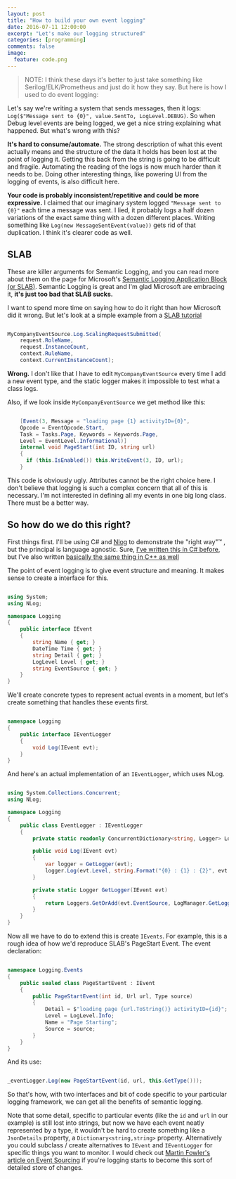 ```yaml
---
layout: post
title: "How to build your own event logging"
date: 2016-07-11 12:00:00
excerpt: "Let's make our logging structured"
categories: [programming]
comments: false
image:
  feature: code.png
---
```


> NOTE: I think these days it's better to just take something like Serilog/ELK/Prometheus and just do it how they say. But here is how I used to do event logging:

Let's say we're writing a system that sends messages, then it logs: `Log($"Message sent to {0}", value.SentTo, LogLevel.DEBUG)`. So when Debug level events are being logged, we get a nice string explaining what happened. But what's wrong with this?

**It's hard to consume/automate.** The strong description of what this event actually means and the  structure of the data it holds has been lost at the point of logging it. Getting this back from the string is going to be difficult and fragile. Automating the reading of the logs is now much harder than it needs to be. Doing other interesting things, like powering UI from the logging of events, is also difficult here.

**Your code is probably inconsistent/repetitive and could be more expressive.** I claimed that our imaginary system logged `"Message sent to {0}"` each time a message was sent. I lied, it probably logs a half dozen variations of the exact same thing with a dozen different places. Writing something like `Log(new MessageSentEvent(value))` gets rid of that duplication. I think it's clearer code as well.

## SLAB ##

These are killer arguments for Semantic Logging, and you can read more about them on the page for Microsoft's [Semantic Logging Application Block (or SLAB)](https://msdn.microsoft.com/en-us/library/dn775014(v=pandp.20).aspx). Semantic Logging is great and I'm glad Microsoft are embracing it, **it's just too bad that SLAB sucks.**

I want to spend more time on saying how to do it right than how Microsoft did it wrong. But let's look at a simple example from a [SLAB tutorial](https://msdn.microsoft.com/en-us/library/dn440729(v=pandp.60).aspx)

```csharp

MyCompanyEventSource.Log.ScalingRequestSubmitted(
    request.RoleName, 
    request.InstanceCount,
    context.RuleName,
    context.CurrentInstanceCount);

```

**Wrong.** I don't like that I have to edit `MyCompanyEventSource` every time I add a new event type, and the static logger makes it impossible to test what a class logs.

Also, if we look inside `MyCompanyEventSource` we get method like this:

```csharp

    [Event(3, Message = "loading page {1} activityID={0}",
    Opcode = EventOpcode.Start,
    Task = Tasks.Page, Keywords = Keywords.Page,
    Level = EventLevel.Informational)]
    internal void PageStart(int ID, string url)
    {
      if (this.IsEnabled()) this.WriteEvent(3, ID, url);
    }

```

This code is obviously ugly. Attributes cannot be the right choice here. I don't believe that logging is such a complex concern that all of this is necessary. I'm not interested in defining all my events in one big long class. There must be a better way.

## So how do we do this right? ##

First things first. I'll be using C# and [Nlog](http://nlog-project.org/) to demonstrate the "right way"™ , but the principal is language agnostic. Sure, [I've written this in C# before](https://github.com/NathanLBCooper/ProcessGremlin/tree/master/Logging), but I've also written [basically the same thing in C++ as well](https://github.com/NathanLBCooper/ableton-freetime-looper/tree/master/LiveFreetimeLooper.Core/Logging)
 
The point of event logging is to give event structure and meaning. It makes sense to create a interface for this.

```csharp

using System;
using NLog;

namespace Logging
{
    public interface IEvent
    {
        string Name { get; }
        DateTime Time { get; }
        string Detail { get; }
        LogLevel Level { get; }
        string EventSource { get; }
    }
}

```

We'll create concrete types to represent actual events in a moment, but let's create something that handles these events first.

```csharp

namespace Logging
{
    public interface IEventLogger
    {
        void Log(IEvent evt);
    }
}

```

And here's an actual implementation of an `IEventLogger`, which uses NLog.

```csharp

using System.Collections.Concurrent;
using NLog;

namespace Logging
{
    public class EventLogger : IEventLogger
    {
        private static readonly ConcurrentDictionary<string, Logger> Loggers = new ConcurrentDictionary<string, Logger>();

        public void Log(IEvent evt)
        {
            var logger = GetLogger(evt);
            logger.Log(evt.Level, string.Format("{0} : {1} : {2}", evt.Time, evt.Name, evt.Detail));
        }

        private static Logger GetLogger(IEvent evt)
        {
            return Loggers.GetOrAdd(evt.EventSource, LogManager.GetLogger);
        }
    }
}

```

Now all we have to do to extend this is create `IEvents`. For example, this is a rough idea of how we'd reproduce SLAB's PageStart Event. The event declaration:

```csharp

namespace Logging.Events
{
    public sealed class PageStartEvent : IEvent
    {
        public PageStartEvent(int id, Url url, Type source)
        {
            Detail = $"loading page {url.ToString()} activityID={id}";
            Level = LogLevel.Info;
            Name = "Page Starting";
			Source = source;
        }
    }
}

```

And its use:

```csharp

_eventLogger.Log(new PageStartEvent(id, url, this.GetType()));

```


So that's how, with two interfaces and bit of code specific to your particular logging framework, we can get all the benefits of semantic logging.

Note that some detail, specific to particular events (like the `id` and `url` in our example) is still lost into strings, but now we have each event neatly represented by a type, it wouldn't be hard to create something like a `JsonDetails` property, a `Dictionary<string,string>` property. Alternatively you could subclass / create alternatives to `IEvent` and `IEventLogger` for specific things you want to monitor. I would check out [Martin Fowler's article on Event Sourcing](http://martinfowler.com/eaaDev/EventSourcing.html) if you're logging starts to become this sort of detailed store of changes.